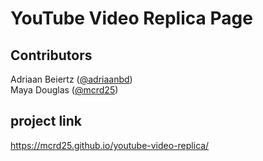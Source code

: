 # YouTube Video Replica Page


## Contributors
Adriaan Beiertz ([@adriaanbd](https://github.com/adriaanbd))
<br>
Maya Douglas ([@mcrd25](https://github.com/mcrd25))

## project link
https://mcrd25.github.io/youtube-video-replica/
